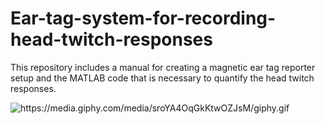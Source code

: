 # Ear-tag-system-for-recording-head-twitch-responses
This repository includes a manual for creating a magnetic ear tag reporter setup and the MATLAB code that is necessary to quantify the head twitch responses.

<img alt="https://media.giphy.com/media/sroYA4OqGkKtwOZJsM/giphy.gif">
